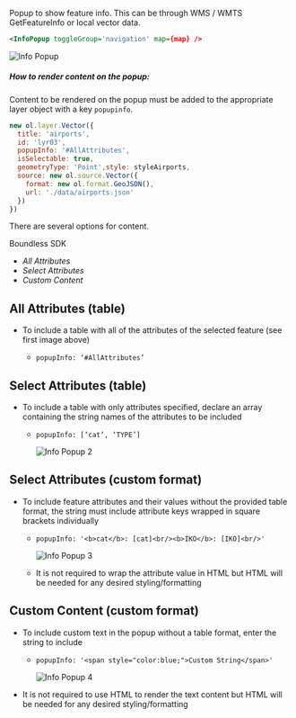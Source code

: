 Popup to show feature info. This can be through WMS / WMTS GetFeatureInfo or local vector data.

```xml
<InfoPopup toggleGroup='navigation' map={map} />
```
![Info Popup](../InfoPopup.png)

##### How to render content on the popup:

Content to be rendered on the popup must be added to the appropriate layer object with a key `popupinfo`.

```javascript
new ol.layer.Vector({
  title: 'airports',
  id: 'lyr03',
  popupInfo: '#AllAttributes',
  isSelectable: true,
  geometryType: 'Point',style: styleAirports,
  source: new ol.source.Vector({
    format: new ol.format.GeoJSON(),
    url: './data/airports.json'
  })
})
```

There are several options for content.

Boundless SDK
* _All Attributes_
* _Select Attributes_
* _Custom Content_


All Attributes (table)
----------------

  * To include a table with all of the attributes of the selected feature (see first image above)

    * `popupInfo: ‘#AllAttributes’`



Select Attributes (table)
----------------

  * To include a table with only attributes specified, declare an array containing the string names of the attributes to be included

    * `popupInfo: [‘cat’, ‘TYPE’]`

        ![Info Popup 2](../InfoPopup2.png)



Select Attributes (custom format)
----------------

  * To include feature attributes and their values without the provided table format, the string must include attribute keys wrapped in square brackets individually

    * `popupInfo: '<b>cat</b>: [cat]<br/><b>IKO</b>: [IKO]<br/>'`

        ![Info Popup 3](../InfoPopup3.png)

    * It is not required to wrap the attribute value in HTML but HTML will be needed for any desired styling/formatting

Custom Content (custom format)
----------------

  * To include custom text in the popup without a table format, enter the string to include

    * `popupInfo: '<span style="color:blue;">Custom String</span>'`

        ![Info Popup 4](../InfoPopup4.png)

  * It is not required to use HTML to render the text content but HTML will be needed for any desired styling/formatting
